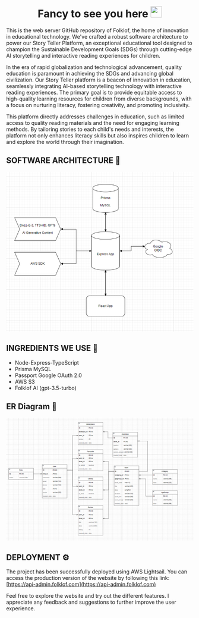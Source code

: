 <h1 align="center">Fancy to see you here <img src="https://raw.githubusercontent.com/muhammad-avicena/profile/master/wave.gif" width="30px" height="30px" /> </h1>

This is the web server GitHub repository of Folklof, the home of innovation in educational technology. We've crafted a robust software architecture to power our Story Teller Platform, an exceptional educational tool designed to champion the Sustainable Development Goals (SDGs) through cutting-edge AI storytelling and interactive reading experiences for children.

In the era of rapid globalization and technological advancement, quality education is paramount in achieving the SDGs and advancing global civilization. Our Story Teller platform is a beacon of innovation in education, seamlessly integrating AI-based storytelling technology with interactive reading experiences. The primary goal is to provide equitable access to high-quality learning resources for children from diverse backgrounds, with a focus on nurturing literacy, fostering creativity, and promoting inclusivity.

This platform directly addresses challenges in education, such as limited access to quality reading materials and the need for engaging learning methods. By tailoring stories to each child's needs and interests, the platform not only enhances literacy skills but also inspires children to learn and explore the world through their imagination.

## SOFTWARE ARCHITECTURE 🌟

![Alt text](/assets-github/softwarearch.png)

## INGREDIENTS WE USE 📜

- Node-Express-TypeScript
- Prisma MySQL
- Passport Google OAuth 2.0
- AWS S3
- Folklof AI (gpt-3.5-turbo)

## ER Diagram 🚀

![erd](/assets-github/erd.png)

## DEPLOYMENT ⚙️

The project has been successfully deployed using AWS Lightsail. You can access the production version of the website by following this link: [https://api-admin.folklof.com](https://api-admin.folklof.com)

Feel free to explore the website and try out the different features. I appreciate any feedback and suggestions to further improve the user experience.

